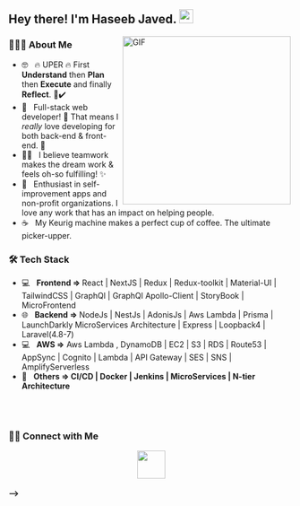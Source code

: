 <h2> Hey there! I'm Haseeb Javed. <img src="https://github.com/souvikguria98/souvikguria98/blob/master/Hi.gif" width="25"></h2>
<img align="right" alt="GIF" src="https://mianhaseeb.dev/images/haseebProfile.jpeg" width="300"/>

<h3> 👨🏻‍💻 About Me </h3>

- 🤓 &nbsp; 🔥 UPER 🔥 First <b>Understand</b> then <b>Plan</b> then <b>Execute</b> and finally <b>Reflect</b>. 💯✔️
- 💼 &nbsp; Full-stack web developer! 🌹 That means I <i>really</i> love developing for both back-end & front-end. 💜
- 🤜🤛 &nbsp; I believe teamwork makes the dream work & feels oh-so fulfilling! ✨
- 🌱 &nbsp; Enthusiast in self-improvement apps and non-profit organizations. I love any work that has an impact on helping people.
- ☕ &nbsp; My Keurig machine makes a perfect cup of coffee. The ultimate picker-upper. 

<h3>🛠 Tech Stack</h3>

- 💻 &nbsp; <b>Frontend => </b>React | NextJS | Redux | Redux-toolkit | Material-UI | TailwindCSS | GraphQl | GraphQl Apollo-Client  | StoryBook | MicroFrontend
- 🌐 &nbsp; <b>Backend  => </b>NodeJs | NestJs | AdonisJs | Aws Lambda | Prisma | LaunchDarkly MicroServices Architecture | Express | Loopback4 | Laravel(4.8-7) 
- 💻 &nbsp; <b>AWS =></b> Aws Lambda , DynamoDB | EC2 | S3 | RDS | Route53 | AppSync | Cognito | Lambda | API Gateway | SES | SNS | AmplifyServerless 
- 🔧 &nbsp; <b>Others => <b/> CI/CD | Docker | Jenkins | MicroServices | N-tier Architecture

<br>

</br>



<h3> 🤝🏻 Connect with Me </h3>

<p align="center">
&nbsp; <a href="mailto:mianhaseeb8848@gmail.com" target="_blank" rel="noopener noreferrer"><img src="https://img.icons8.com/plasticine/100/000000/gmail.png"  width="50" /></a>
</p>
-->
